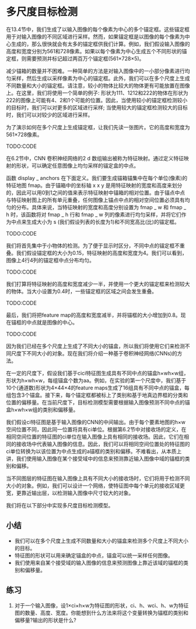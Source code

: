 

<!--
 * @version:
 * @Author:  StevenJokess https://github.com/StevenJokess
 * @Date: 2020-07-30 18:35:09
 * @LastEditors:  StevenJokess https://github.com/StevenJokess
 * @LastEditTime: 2020-07-30 18:44:50
 * @Description:MT
 * @TODO::
 * @Reference:http://preview.d2l.ai/d2l-en/master/chapter_computer-vision/multiscale-object-detection.html
-->

# 多尺度目标检测

在13.4节中，我们生成了以输入图像的每个像素为中心的多个锚定框。这些锚定框用于对输入图像的不同区域进行采样。然而，如果锚定框是以图像的每个像素为中心生成的，那么很快就会有太多的锚定框供我们计算。例如，我们假设输入图像的高度和宽度分别为561和728像素。如果以每个像素为中心生成五个不同形状的锚定框，则需要预测并标记超过两百万个锚定框(561×728×5)。

减少锚箱的数量并不困难。一种简单的方法是对输入图像中的一小部分像素进行均匀采样，然后生成以采样像素为中心的锚定框。此外，我们可以在多个尺度上生成不同数量和大小的锚定框。请注意，较小的物体比较大的物体更有可能放置在图像上。在这里，我们将使用一个简单的例子: 形状为111、1212和222的物体在形状为222的图像上可能有4、2和1个可能的位置。因此，当使用较小的锚定框检测较小的目标时，我们可以对更多的区域进行采样; 当使用较大的锚定框检测较大的目标时，我们可以对较少的区域进行采样。

为了演示如何在多个尺度上生成锚定框，让我们先读一张图片。它的高度和宽度为561×728像素。

TODO:CODE

在6.2节中，CNN 卷积神经网络的2 d 数组输出被称为特征映射。通过定义特征映射的形状，可以确定任意图像上均匀采样的锚定盒的中点。

函数 display _ anchors 在下面定义。我们要生成锚箱锚集中在每个单位(像素)的特征地图 fmap。由于锚箱中的坐标轴 x x y 是用特征映射的宽度和高度来划分的，因此可以用0到1之间的值来表示特征映射中锚箱的相对位置。由于锚点中点与特征映射图上的所有单元重叠，任何图像上锚点中点的相对空间位置必须具有均匀的分布。具体来说，当特征映射的宽度和高度分别设置为 fmap _ w 和 fmap _ h 时，该函数将对 fmap _ h 行和 fmap _ w 列的像素进行均匀采样，并将它们作为中点来生成大小为 s (我们假设列表的长度为1)和不同宽高比(比)的锚定框。

TODO:CODE

我们将首先集中于小物体的检测。为了便于显示时区分，不同中点的锚定框不重叠。我们假设锚定框的大小为0.15，特征映射的高度和宽度为4。我们可以看到，图像上4行4列的锚定框中点分布均匀。

TODO:CODE

我们打算将特征映射的高度和宽度减少一半，并使用一个更大的锚定框来检测较大的物体。当大小设置为0.4时，一些锚定框的区域之间会发生重叠。

TODO:CODE

最后，我们将把feature map的高度和宽度减半，并将锚框的大小增加到0.8。现在锚框的中点就是图像的中心。

TODO:CODE

因为我们已经在多个尺度上生成了不同大小的锚盒，所以我们将使用它们来检测不同尺度下不同大小的对象。现在我们将介绍一种基于卷积神经网络(CNNs)的方法。

在一定的尺度下，假设我们基于cici特征图生成具有不同中点的锚盒h×wh×w组，形状为h×wh×w，每组锚盒个数为aa。例如，在实验的第一个尺度中，我们基于10个(通道数)形状为4×44×4的feature maps生成了16组具有不同中点的锚盒，每组包含3个锚盒。接下来，每个锚定框都被标上了类别和基于地真边界框的分类和位置的偏移量。在当前尺度下，目标检测模型需要根据输入图像预测不同中点的锚盒h×wh×w组的类别和偏移量。

我们假设ci特征图是基于输入图像的CNN的中间输出。由于每个要素地图的h×w空间位置不同，因此同一位置将具有ci单位。根据第6.2节中对接收场的定义，在相同空间位置的特征图的ci单位在输入图像上具有相同的接收场。因此，它们在相同的接收场中代表输入图像的信息。因此，我们可以将相同空间位置处的特征图的ci单位转换为以该位置为中点生成的a锚框的类别和偏移。不难看出，从本质上讲，我们使用输入图像在某个接受域中的信息来预测靠近输入图像中域的锚框的类别和偏移。

当不同图层的特征图在输入图像上具有不同大小的接收场时，它们将用于检测不同大小的对象。例如，我们可以设计一个网络，使特征图中每个单元的接收区域更宽，更靠近输出层，以检测输入图像中尺寸较大的对象。

我们将在以下部分中实现多尺度目标检测模型。

## 小结

* 我们可以在多个尺度上生成不同数量和大小的锚盒来检测多个尺度上不同大小的目标。
* 特征图的形状可以用来确定锚盒的中点，锚盒可以统一采样任何图像。
* 我们使用来自某个接受域的输入图像的信息来预测图像上靠近该域的锚框的类别和偏移量。

## 练习

1. 对于一个输入图像，设1×ci×h×w为特征图的形状，ci、h、wci、h、w为特征图的数量、高度、宽度。你能想到什么方法来将这个变量转换为锚框的类别和偏移量?输出的形状是什么?
